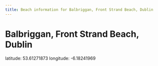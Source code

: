 ```yaml
---
title: Beach information for Balbriggan, Front Strand Beach, Dublin
---
```

# Balbriggan, Front Strand Beach, Dublin 

<div class="location-info">latitude: 53.61271873 longitude: -6.18241969</div>
<div></div>